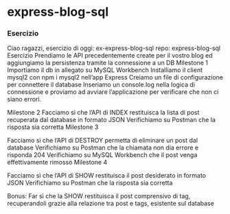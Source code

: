 express-blog-sql
===
### Esercizio
Ciao ragazzi, esercizio di oggi: ex-express-blog-sql repo: express-blog-sql
Esercizio
Prendiamo le API precedentemente create per il vostro blog ed aggiungiamo la persistenza tramite la connessione a un DB Milestone 1
Importiamo il db in allegato su MySQL Workbench
Installiamo il client mysql2 con npm i mysql2 nell’app Express
Creiamo un file di configurazione per connettere il database
Inseriamo un console.log nella logica di connessione e proviamo ad avviare l’applicazione per verificare che non ci siano errori.

Milestone 2
Facciamo sì che l’API di INDEX restituisca la lista di post recuperata dal database in formato JSON
Verifichiamo su Postman che la risposta sia corretta
Milestone 3

Facciamo sì che l’API di DESTROY permetta di eliminare un post dal database
Verifichiamo su Postman che la chiamata non dia errore e risponda 204
Verifichiamo su MySQL Workbench che il post venga effettivamente rimosso
Milestone 4

Facciamo sì che l’API di SHOW restituisca il post desiderato in formato JSON
Verifichiamo su Postman che la risposta sia corretta


Bonus:
Far sì che la SHOW restituisca il post comprensivo di tag, recuperandoli grazie alla relazione tra post e tags, esistente sul database
